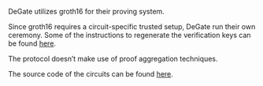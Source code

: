 DeGate utilizes groth16 for their proving system.

Since groth16 requires a circuit-specific trusted setup, DeGate run their own ceremony. Some of the instructions to regenerate the verification keys can be found [here](https://github.com/degatedev/trusted_setup/tree/master).

The protocol doesn’t make use of proof aggregation techniques.

The source code of the circuits can be found [here](https://github.com/degatedev/protocols/tree/degate_mainnet/packages/loopring_v3/circuit).
